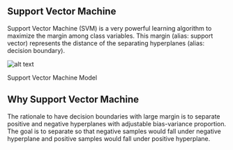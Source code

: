 ## Support Vector Machine

Support Vector Machine (SVM) is a very powerful learning algorithm to maximize the margin among class variables. This margin (alias: support vector) represents the distance of the separating hyperplanes (alias: decision boundary).

![alt text](https://miro.medium.com/max/600/0*IVBT_kEmP9EPqZW_.png)

Support Vector Machine Model

## Why Support Vector Machine

The rationale to have decision boundaries with large margin is to separate positive and negative hyperplanes with adjustable bias-variance proportion. The goal is to separate so that negative samples would fall under negative hyperplane and positive samples would fall under positive hyperplane.
